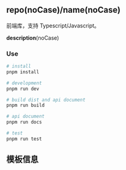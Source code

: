 ## __repo__(noCase)/__name__(noCase)

前端库，支持 Typescript/Javascript。

__description__(noCase)


### Use

```sh
# install
pnpm install

# development
pnpm run dev

# build dist and api document
pnpm run build

# api document
pnpm run docs

# test
pnpm run test
```

## 模板信息


